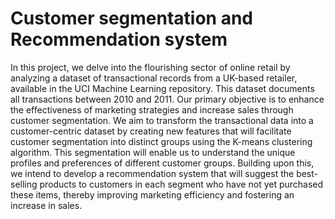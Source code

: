 # Customer segmentation and Recommendation system

In this project, we delve into the flourishing sector of online retail by analyzing a dataset of transactional records from a UK-based retailer, available in the UCI Machine Learning repository. This dataset documents all transactions between 2010 and 2011. Our primary objective is to enhance the effectiveness of marketing strategies and increase sales through customer segmentation. We aim to transform the transactional data into a customer-centric dataset by creating new features that will facilitate customer segmentation into distinct groups using the K-means clustering algorithm. This segmentation will enable us to understand the unique profiles and preferences of different customer groups. Building upon this, we intend to develop a recommendation system that will suggest the best-selling products to customers in each segment who have not yet purchased these items, thereby improving marketing efficiency and fostering an increase in sales.

